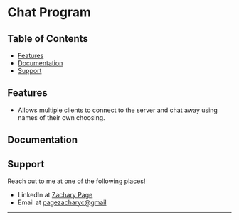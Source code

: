 # Chat Program


## Table of Contents


- [Features](#features)
- [Documentation](#documentation)
- [Support](#support)

## Features

- Allows multiple clients to connect to the server and chat away using names of their own choosing.

## Documentation 

## Support

Reach out to me at one of the following places!

- LinkedIn at <a href="https://www.linkedin.com/in/pagezacharyc/" target="_blank">Zachary Page</a>
- Email at <a href='mailto:pagezacharyc@gmail.com' target="_blank">pagezacharyc@gmail</a>

---
